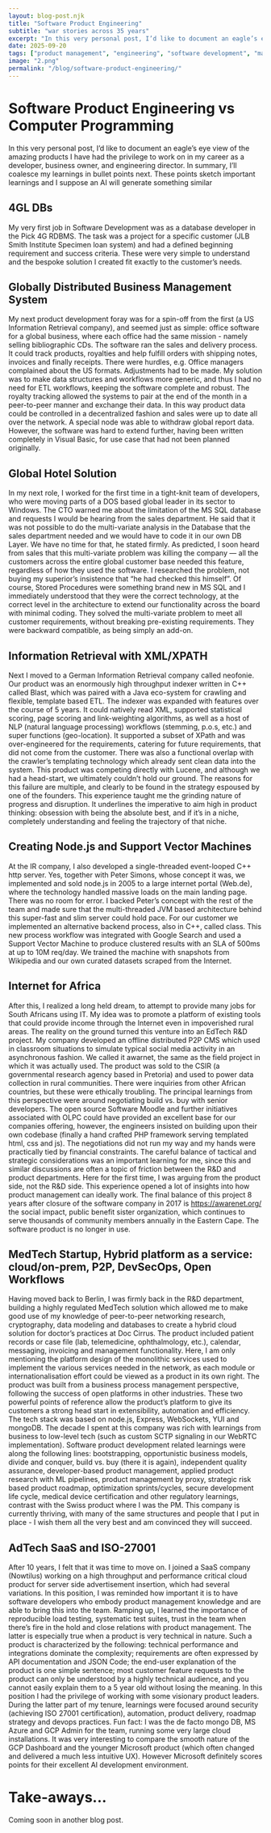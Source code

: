 ```yaml
---
layout: blog-post.njk
title: "Software Product Engineering"
subtitle: "war stories across 35 years"
excerpt: "In this very personal post, I’d like to document an eagle’s eye view of the amazing products I have had the privilege to work on in my career as a developer, business owner, and engineering director."
date: 2025-09-20
tags: ["product management", "engineering", "software development", "management"]
image: "2.png"
permalink: "/blog/software-product-engineering/"
---
```


# Software Product Engineering vs Computer Programming

In this very personal post, I’d like to document an eagle’s eye view of the amazing products I have had the privilege to work on in my career as a developer, business owner, and engineering director. In summary, I’ll coalesce my learnings in bullet points next.  These points sketch important learnings and I suppose an AI will generate something similar

## 4GL DBs
My very first job in Software Development was as a database developer in the Pick 4G RDBMS. The task was a project for a specific customer (JLB Smith Institute Specimen loan system) and had a defined beginning requirement and success criteria. These were very simple to understand and the bespoke solution I created fit exactly to the customer’s needs. 

## Globally Distributed Business Management System
My next product development foray was for a spin-off from the first (a US Information Retrieval company), and seemed just as simple: office software for a global business, where each office had the same mission - namely selling bibliographic CDs. The software ran the sales and delivery process. It could track products, royalties and help fulfill orders with shipping notes, invoices and finally receipts. There were hurdles, e.g. Office managers complained about the US formats.  Adjustments had to be made.  My solution was to make data structures and workflows more generic, and thus I had no need for ETL workflows, keeping the software complete and robust. The royalty tracking allowed the systems to pair at the end of the month in a peer-to-peer manner and exchange their data. In this way product data could be controlled in a decentralized fashion and sales were up to date all over the network. A special node was able to withdraw global report data. However, the software was hard to extend further, having been written completely in Visual Basic, for use case that had not been planned originally.

## Global Hotel Solution
In my next role, I worked for the first time in a tight-knit team of developers, who were moving parts of a DOS based global leader in its sector to Windows. The CTO warned me about the limitation of the MS SQL database and requests I would be hearing from the sales department. He said that it was not possible to do the multi-variate analysis in the Database that the sales department needed and we would have to code it in our own DB Layer. We have no time for that, he stated firmly.  As predicted, I soon heard from sales that this multi-variate problem was killing the company — all the customers across the entire global customer base needed this feature, regardless of how they used the software. I researched the problem, not buying my superior’s insistence that “he had checked this himself”. Of course, Stored Procedures were something brand new in MS SQL and I immediately understood that they were the correct technology, at the correct level in the architecture to extend our functionality across the board with minimal coding. They solved the multi-variate problem to meet all customer requirements, without breaking pre-existing requirements. They were backward compatible, as being simply an add-on.

## Information Retrieval with XML/XPATH
Next I moved to a German Information Retrieval company called neofonie. Our product was an enormously high throughput indexer written in C++ called Blast, which was paired with a Java eco-system for crawling and flexible, template based ETL. The indexer was expanded with features over the course of 5 years. It could natively read XML, supported statistical scoring, page scoring and link-weighting algorithms, as well as a host of NLP (natural language processing) workflows (stemming, p.o.s, etc.) and super functions (geo-location). It supported a subset of XPath and was over-engineered for the requirements, catering for future requirements, that did not come from the customer. There was also a functional overlap with the crawler’s templating technology which already sent clean data into the system. This product was competing directly with Lucene, and although we had a head-start, we ultimately couldn’t hold our ground. The reasons for this failure are multiple, and clearly to be found in the strategy espoused by one of the founders. This experience taught me the grinding nature of progress and disruption. It underlines the imperative to aim high in product thinking: obsession with being the absolute best, and if it’s in a niche, completely understanding and feeling the trajectory of that niche.

## Creating Node.js and Support Vector Machines
At the IR company, I also developed a single-threaded event-looped C++ http server.  Yes, together with Peter Simons, whose concept it was, we implemented and sold node.js in 2005 to a large internet portal (Web.de), where the technology handled massive loads on the main landing page.  There was no room for error. I backed Peter’s concept with the rest of the team and made sure that the multi-threaded JVM based architecture behind this super-fast and slim server could hold pace. For our customer we implemented an alternative backend process, also in C++, called class. This new process workflow was integrated with Google Search and used a Support Vector Machine to produce clustered results with an SLA of 500ms at up to 10M req/day. We trained the machine with snapshots from Wikipedia and our own curated datasets scraped from the Internet.

## Internet for Africa
After this, I realized a long held dream, to attempt to provide many jobs for South Africans using IT. My idea was to promote a platform of existing tools that could provide income through the Internet even in impoverished rural areas. The reality on the ground turned this venture into an EdTech R&D project. My company developed an offline distributed P2P CMS which used in classroom situations to simulate typical social media activity in an asynchronous fashion. We called it awarnet, the same as the field project in which it was actually used. The product was sold to the CSIR (a governmental research agency based in Pretoria) and used to power data collection in rural communities. There were inquiries from other African countries, but these were ethically troubling. The principal learnings from this perspective were around negotiating build vs. buy with senior developers. The open source Software Moodle and further initiatives associated with OLPC could have provided an excellent base for our companies offering, however, the engineers insisted on building upon their own codebase (finally a hand crafted PHP framework serving templated html, css and js). The negotiations did not run my way and my hands were practically tied by financial constraints.  The careful balance of tactical and strategic considerations was an important learning for me, since this and similar discussions are often a topic of friction between the R&D and product departments. Here for the first time, I was arguing from the product side, not the R&D side. This experience opened a lot of insights into how product management can ideally work. The final balance of this project 8 years after closure of the software company in 2017 is https://awarenet.org/ the social impact, public benefit sister organization, which continues to serve thousands of community members annually in the Eastern Cape. The software product is no longer in use.

## MedTech Startup, Hybrid platform as a service: cloud/on-prem, P2P, DevSecOps, Open Workflows
Having moved back to Berlin, I was firmly back in the R&D department, building a highly regulated MedTech solution which allowed me to make good use of my knowledge of peer-to-peer networking research, cryptography, data modeling and databases to create a hybrid cloud solution for doctor’s practices at Doc Cirrus. The product included patient records or case file (lab, telemedicine, ophthalmology, etc.), calendar, messaging, invoicing and management functionality. Here, I am only mentioning the platform design of the monolithic services used to implement the various services needed in the network, as each module or internationalisation effort could be viewed as a product in its own right. The product was built from a business process management perspective, following the success of open platforms in other industries. These two powerful points of reference allow the product’s platform to give its customers a strong head start in extensibility, automation and efficiency. The tech stack was based on node.js, Express, WebSockets, YUI and mongoDB. The decade I spent at this company was rich with learnings from business to low-level tech (such as custom SCTP signaling in our WebRTC implementation). Software product development related learnings were along the following lines: bootstrapping, opportunistic business models, divide and conquer, build vs. buy (there it is again), independent quality assurance, developer-based product management, applied product research with ML pipelines, product management by proxy, strategic risk based product roadmap, optimization sprints/cycles, secure development life cycle, medical device certification and other regulatory learnings, contrast with the Swiss product where I was the PM. This company is currently thriving, with many of the same structures and people that I put in place - I wish them all the very best and am convinced they will succeed.

## AdTech SaaS and ISO-27001
After 10 years, I felt that it was time to move on. I joined a SaaS company (Nowtilus) working on a high throughput and performance critical cloud product for server side advertisement insertion, which had several variations. In this position, I was reminded how important it is to have software developers who embody product management knowledge and are able to bring this into the team. Ramping up, I learned the importance of reproducible load testing, systematic test suites, trust in the team when there’s fire in the hold and close relations with product management. The latter is especially true when a product is very technical in nature. Such a product is characterized by the following: technical performance and integrations dominate the complexity; requirements are often expressed by API documentation and JSON Code; the end-user explanation of the product is one simple sentence; most customer feature requests to the product can only be understood by a highly technical audience, and you cannot easily explain them to a 5 year old without losing the meaning. In this position I had the privilege of working with some visionary product leaders. During the latter part of my tenure, learnings were focused around security (achieving ISO 27001 certification), automation, product delivery, roadmap strategy and devops practices. Fun fact: I was the de facto mongo DB, MS Azure and GCP Admin for the team, running some very large cloud installations. It was very interesting to compare the smooth nature of the GCP Dashboard and the younger Microsoft product (which often changed and delivered a much less intuitive UX). However Microsoft definitely scores points for their excellent AI development environment. 

# Take-aways...
Coming soon in another blog post.
